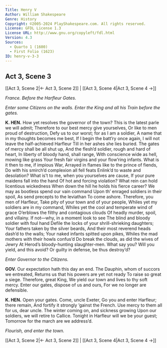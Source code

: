 ```yaml
---
Title: Henry V
Author: William Shakespeare
Genre: History
Copyright: ©2005-2024 PlayShakespeare.com. All rights reserved.
License: GFDL License 1.3
License URL: http://www.gnu.org/copyleft/fdl.html
Version: 4.3
Sources:
  - Quarto 1 (1600)
  - First Folio (1623)
ID: henry-v-3-3
---
```


## Act 3, Scene 3
[[Act 3, Scene 2|← Act 3, Scene 2]] | [[Act 3, Scene 4|Act 3, Scene 4 →]]

*France. Before the Harfleur Gates.*

*Enter some Citizens on the walls. Enter the King and all his Train before the gates.*

**K. HEN.**
How yet resolves the governor of the town?
This is the latest parle we will admit;
Therefore to our best mercy give yourselves,
Or like to men proud of destruction,
Defy us to our worst; for as I am a soldier,
A name that in my thoughts becomes me best,
If I begin the batt’ry once again,
I will not leave the half-achieved Harfleur
Till in her ashes she lies buried.
The gates of mercy shall be all shut up,
And the flesh’d soldier, rough and hard of heart,
In liberty of bloody hand, shall range,
With conscience wide as hell, mowing like grass
Your fresh fair virgins and your flow’ring infants.
What is it then to me, if impious War,
Arrayed in flames like to the prince of fiends,
Do with his smirch’d complexion all fell feats
Enlink’d to waste and desolation?
What is’t to me, when you yourselves are cause,
If your pure maidens fall into the hand
Of hot and forcing violation?
What rein can hold licentious wickedness
When down the hill he holds his fierce career?
We may as bootless spend our vain command
Upon th’ enraged soldiers in their spoil,
As send precepts to the leviathan
To come ashore. Therefore, you men of Harfleur,
Take pity of your town and of your people,
Whiles yet my soldiers are in my command,
Whiles yet the cool and temperate wind of grace
O’erblows the filthy and contagious clouds
Of headly murder, spoil, and villainy.
If not—why, in a moment look to see
The blind and bloody soldier with foul hand
Defile the locks of your shrill-shrieking daughters;
Your fathers taken by the silver beards,
And their most reverend heads dash’d to the walls;
Your naked infants spitted upon pikes,
Whiles the mad mothers with their howls confus’d
Do break the clouds, as did the wives of Jewry
At Herod’s bloody-hunting slaughter-men.
What say you? Will you yield, and this avoid?
Or guilty in defense, be thus destroy’d?

*Enter Governor to the Citizens.*

**GOV.**
Our expectation hath this day an end.
The Dauphin, whom of succors we entreated,
Returns us that his powers are yet not ready
To raise so great a siege. Therefore, great King,
We yield our town and lives to thy soft mercy.
Enter our gates, dispose of us and ours,
For we no longer are defensible.

**K. HEN.**
Open your gates. Come, uncle Exeter,
Go you and enter Harfleur; there remain,
And fortify it strongly ’gainst the French.
Use mercy to them all for us, dear uncle.
The winter coming on, and sickness growing
Upon our soldiers, we will retire to Callice.
Tonight in Harfleur will we be your guest;
Tomorrow for the march are we address’d.

*Flourish, and enter the town.*

[[Act 3, Scene 2|← Act 3, Scene 2]] | [[Act 3, Scene 4|Act 3, Scene 4 →]]